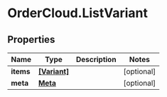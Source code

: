 # OrderCloud.ListVariant

## Properties
Name | Type | Description | Notes
------------ | ------------- | ------------- | -------------
**items** | [**[Variant]**](Variant.md) |  | [optional] 
**meta** | [**Meta**](Meta.md) |  | [optional] 


